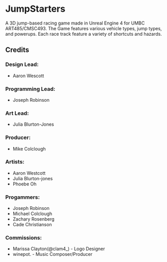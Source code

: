 # JumpStarters
A 3D jump-based racing game made in Unreal Engine 4 for UMBC ART485/CMSC493.
The Game features various vehicle types, jump types, and powerups. Each race track feature a variety of shortcuts and hazards.

## Credits
### Design Lead:  
- Aaron Wescott

### Programming Lead:
- Joseph Robinson

### Art Lead:
- Julia Blurton-Jones

### Producer:
- Mike Colclough

### Artists:
- Aaron Westcott
- Julia Blurton-jones 
- Phoebe Oh

### Progammers:
- Joseph Robinson
- Michael Colclough
- Zachary Rosenberg
- Cade Christianson

### Commissions:
- Marissa Clayton(@clam4_) - Logo Designer
- winepot. - Music Composer/Producer
